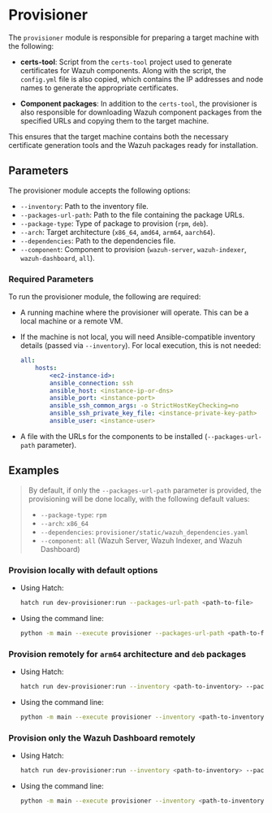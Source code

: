 # Provisioner

The `provisioner` module is responsible for preparing a target machine with the following:

- **certs-tool**: Script from the `certs-tool` project used to generate certificates for Wazuh components. Along with the script, the `config.yml` file is also copied, which contains the IP addresses and node names to generate the appropriate certificates.

- **Component packages**: In addition to the `certs-tool`, the provisioner is also responsible for downloading Wazuh component packages from the specified URLs and copying them to the target machine.

This ensures that the target machine contains both the necessary certificate generation tools and the Wazuh packages ready for installation.

## Parameters

The provisioner module accepts the following options:

- `--inventory`: Path to the inventory file.
- `--packages-url-path`: Path to the file containing the package URLs.
- `--package-type`: Type of package to provision (`rpm`, `deb`).
- `--arch`: Target architecture (`x86_64`, `amd64`, `arm64`, `aarch64`).
- `--dependencies`: Path to the dependencies file.
- `--component`: Component to provision (`wazuh-server`, `wazuh-indexer`, `wazuh-dashboard`, `all`).

### Required Parameters

To run the provisioner module, the following are required:

- A running machine where the provisioner will operate. This can be a local machine or a remote VM.
- If the machine is not local, you will need Ansible-compatible inventory details (passed via `--inventory`). For local execution, this is not needed:

    ```yaml
    all:
        hosts:
            <ec2-instance-id>:
            ansible_connection: ssh
            ansible_host: <instance-ip-or-dns>
            ansible_port: <instance-port>
            ansible_ssh_common_args: -o StrictHostKeyChecking=no
            ansible_ssh_private_key_file: <instance-private-key-path>
            ansible_user: <instance-user>
    ```

- A file with the URLs for the components to be installed (`--packages-url-path` parameter).

## Examples

> By default, if only the `--packages-url-path` parameter is provided, the provisioning will be done locally, with the following default values:
>
> - `--package-type`: `rpm`
> - `--arch`: `x86_64`
> - `--dependencies`: `provisioner/static/wazuh_dependencies.yaml`
> - `--component`: `all` (Wazuh Server, Wazuh Indexer, and Wazuh Dashboard)

### Provision locally with default options

- Using Hatch:

    ```bash
    hatch run dev-provisioner:run --packages-url-path <path-to-file>
    ```

- Using the command line:

    ```bash
    python -m main --execute provisioner --packages-url-path <path-to-file>
    ```

### Provision remotely for `arm64` architecture and `deb` packages

- Using Hatch:

    ``` bash
    hatch run dev-provisioner:run --inventory <path-to-inventory> --packages-url-path <path-to-file> --arch arm64 --package-type deb
    ```

- Using the command line:

    ``` bash
    python -m main --execute provisioner --inventory <path-to-inventory> --packages-url-path <path-to-file> --arch arm64 --package-type deb
    ```

### Provision only the Wazuh Dashboard remotely

- Using Hatch:

    ``` bash
    hatch run dev-provisioner:run --inventory <path-to-inventory> --packages-url-path <path-to-file> --component wazuh-dashboard
    ```

- Using the command line:

    ``` bash
    python -m main --execute provisioner --inventory <path-to-inventory> --packages-url-path <path-to-file> --component wazuh-dashboard
    ```
